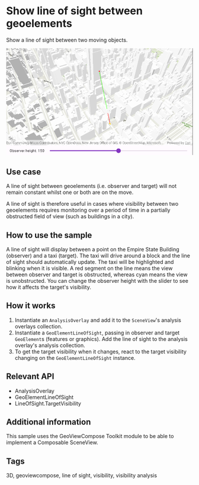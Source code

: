 # Show line of sight between geoelements

Show a line of sight between two moving objects.

![Image of Show Line of Sight Between Geoelements](show-line-of-sight-between-geoelements.png)

## Use case

A line of sight between geoelements (i.e. observer and target) will not remain constant whilst one or both are on the move.

A line of sight is therefore useful in cases where visibility between two geoelements requires monitoring over a period of time in a partially obstructed field of view (such as buildings in a city).

## How to use the sample

A line of sight will display between a point on the Empire State Building (observer) and a taxi (target). The taxi will drive around a block and the line of sight should automatically update. The taxi will be highlighted and blinking when it is visible. A red segment on the line means the view between observer and target is obstructed, whereas cyan means the view is unobstructed. You can change the observer height with the slider to see how it affects the target's visibility.

## How it works

1. Instantiate an `AnalysisOverlay` and add it to the `SceneView`'s analysis overlays collection.
2. Instantiate a `GeoElementLineOfSight`, passing in observer and target `GeoElement`s (features or graphics). Add the line of sight to the analysis overlay's analysis collection.
3. To get the target visibility when it changes, react to the target visibility changing on the `GeoElementLineOfSight` instance.

## Relevant API

* AnalysisOverlay
* GeoElementLineOfSight
* LineOfSight.TargetVisibility

## Additional information

This sample uses the GeoViewCompose Toolkit module to be able to implement a Composable SceneView.

## Tags

3D, geoviewcompose, line of sight, visibility, visibility analysis
